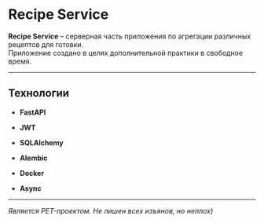 # Recipe Service

**Recipe Service** – серверная часть приложения по агрегации различных рецептов для готовки.  
Приложение создано в целях дополнительной практики в свободное время.

---

## Технологии

- **FastAPI**
  
- **JWT**
- **SQLAlchemy**   
- **Alembic**
- **Docker**   
- **Async**
---

_Является PET-проектом. Не лишен всех изъянов, но неплох)_